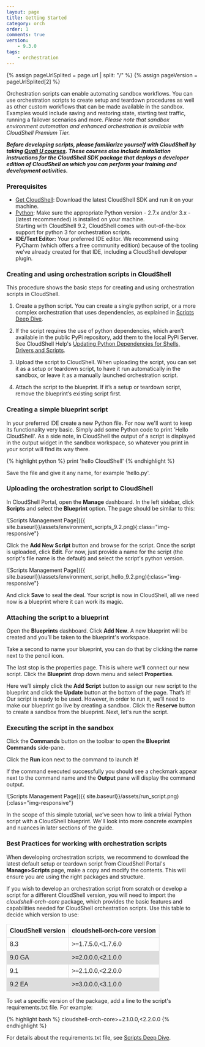 ```yaml
---
layout: page
title: Getting Started
category: orch
order: 1
comments: true
version: 
    - 9.3.0
tags:
    - orchestration
---
```


{% assign pageUrlSplited = page.url | split: "/" %}
{% assign pageVersion = pageUrlSplited[2] %}

Orchestration scripts can enable automating sandbox workflows. You can use orchestration scripts to create setup
and teardown procedures as well as other custom workflows that can be made available in the sandbox. Examples would include
saving and restoring state, starting test traffic, running a failover scenarios and more. *Please note that sandbox environment automation and enhanced orchestration is available with CloudShell Premium Tier.*

_**Before developing scripts, please familiarize yourself with CloudShell by taking [Quali U courses](http://courses.quali.com). These courses also include installation instructions for the CloudShell SDK package that deploys a developer edition of CloudShell on which you can perform your training and development activities.**_


### Prerequisites
* [Get CloudShell](http://info.quali.com/cloudshell-developer-edition-download): Download the latest CloudShell SDK and run it on your machine. 
* [Python](https://www.python.org/downloads/): Make sure the appropriate Python version - 2.7.x and/or 3.x - (latest recommended) is installed on your machine.
<br>Starting with CloudShell 9.2, CloudShell comes with out-of-the-box support for python 3 for orchestration scripts.
* **IDE/Text Editor:** Your preferred IDE editor. We recommend using PyCharm (which offers a free community edition) because of the tooling we’ve already created for that IDE, including a CloudShell developer plugin.


### Creating and using orchestration scripts in CloudShell

This procedure shows the basic steps for creating and using orchestration scripts in CloudShell.

1) Create a python script. You can create a single python script, or a more complex orchestration that uses dependencies, as explained in [Scripts Deep Dive]({{site.baseurl}}/orchestration/{{pageVersion}}/scripts-deep-dive.html).

2) If the script requires the use of python dependencies, which aren’t available in the public PyPi repository, add them to the local PyPi Server. See CloudShell Help's <a href="http://help.quali.com/Online%20Help/8.3/Portal/Content/Admn/Updt-Pyth-Libs.htm" target="_blank">Updating Python Dependencies for Shells, Drivers and Scripts</a>.

3) Upload the script to CloudShell. When uploading the script, you can set it as a setup or teardown script, to have it run automatically in the sandbox, or leave it as a manually launched orchestration script.

4) Attach the script to the blueprint. If it’s a setup or teardown script, remove the blueprint’s existing script first.

### Creating a simple blueprint script

In your preferred IDE create a new Python file. For now we'll want to keep its functionality very basic.
Simply add some Python code to print 'Hello CloudShell'.
As a side note, in CloudShell the output of a script is displayed in the output widget in the sandbox workspace,
so whatever you print in your script will find its way there.

{% highlight python %}
print 'hello CloudShell'
{% endhighlight %}

Save the file and give it any name, for example 'hello.py'.

### Uploading the orchestration script to CloudShell

In CloudShell Portal, open the **Manage** dashboard. In the left sidebar, click **Scripts** and select the **Blueprint** option.
The page should be similar to this:

![Scripts Management Page]({{ site.baseurl}}/assets/environment_scripts_9.2.png){:class="img-responsive"}

Click the **Add New Script** button and browse for the script. Once the script is uploaded, click **Edit**. 
For now, just provide a name for the script (the script's file name is the default) and select the script's python version.

![Scripts Management Page]({{ site.baseurl}}/assets/environment_script_hello_9.2.png){:class="img-responsive"}

And click **Save** to seal the deal. Your script is now in CloudShell, all we need now is a blueprint where it can work its magic.

### Attaching the script to a blueprint

Open the **Blueprints** dashboard. Click **Add New**. A new blueprint will be created and you’ll be taken to the blueprint's workspace.

Take a second to name your blueprint, you can do that by clicking the name next to the pencil icon.

The last stop is the properties page. This is where we’ll connect our new script. Click the **Blueprint** drop down menu and select **Properties**. 

Here we’ll simply click the **Add Script** button to assign our new script to the blueprint
and click the **Update** button at the bottom of the page. That’s it! Our script is ready to be used. However, in order to run it, we’ll need to make our blueprint go live by creating a sandbox. Click the **Reserve** button to create a sandbox
from the blueprint. Next, let's run the script.

### Executing the script in the sandbox

Click the **Commands** button on the toolbar to open the **Blueprint Commands** side-pane.

Click the **Run** icon next to the command to launch it!

If the command executed successfully you should see a checkmark appear next to the command name and the **Output** pane
will display the command output.

![Scripts Management Page]({{ site.baseurl}}/assets/run_script.png){:class="img-responsive"}

In the scope of this simple tutorial, we’ve seen how to link a trivial Python script with a CloudShell blueprint.
We'll look into more concrete examples and nuances in later sections of the guide.

### Best Practices for working with orchestration scripts

When developing orchestration scripts, we recommend to download the latest default setup or teardown script from CloudShell Portal's **Manage>Scripts** page, make a copy and modify the contents. This will ensure you are using the right packages and structure.

If you wish to develop an orchestration script from scratch or develop a script for a different CloudShell version, you will need to import the *cloudshell-orch-core* package, which provides the basic features and capabilities needed for CloudShell orchestration scripts. Use this table to decide which version to use:

<style>
table {
    font-family: arial, sans-serif;
    border-collapse: collapse;
    width: 100%;
}

td, th {
    border: 1px solid #dddddd;
    text-align: left;
    padding: 8px;
}

tr:nth-child(even) {
    background-color: #dddddd;
}
</style>

| CloudShell version | cloudshell-orch-core version |
| :--------- | :--------- |
| 8.3 | >=1.7.5.0,<1.7.6.0 |
|9.0 GA | >=2.0.0.0,<2.1.0.0 |
| 9.1 | >=2.1.0.0,<2.2.0.0 |
| 9.2 EA | >=3.0.0.0,<3.1.0.0 |

To set a specific version of the package, add a line to the script's requirements.txt file. For example:

{% highlight bash %}
cloudshell-orch-core>=2.1.0.0,<2.2.0.0
{% endhighlight %}

For details about the requirements.txt file, see [Scripts Deep Dive]({{site.baseurl}}/orchestration/{{pageVersion}}/scripts-deep-dive.html).

